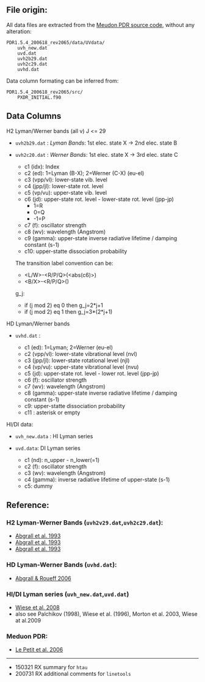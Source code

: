## File origin:

All data files are extracted from the [Meudon PDR source code](http://pdr.obspm.fr/), without any alteration:

    PDR1.5.4_200618_rev2065/data/UVdata/
        uvh_new.dat
        uvd.dat
        uvh2b29.dat
        uvh2c29.dat
        uvhd.dat

Data column formating can be inferred from: 

    PDR1.5.4_200618_rev2065/src/
        PXDR_INITIAL.f90

## Data Columns

H2 Lyman/Werner bands (all v) J <= 29

- `uvh2b29.dat` : *Lyman Bands*:   1st elec. state X -> 2nd elec. state B
- `uvh2c20.dat` : *Werner Bands*:   1st elec. state X -> 3rd elec. state C

    * c1 (idx):         Index
    * c2 (ed):          1=Lyman (B-X);  2=Werner (C-X) (eu-el)
    * c3 (vpp/vl):      lower-state vib. level
    * c4 (jpp/jl):      lower-state rot. level
    * c5 (vp/vu):       upper-state vib. level
    * c6 (jd):          upper-state rot. level - lower-state rot. level (jpp-jp)
      * 1=R
      * 0=Q
      * -1=P
    * c7 (f):           oscillator strength
    * c8 (wv):          wavelength (Angstrom)
    * c9 (gamma):       upper-state inverse radiative lifetime / damping constant (s-1)
    * c10:              upper-statte dissociation probability

    The transition label convention can be: 
    * <L/W><c5>-<c3><R/P/Q>(<abs(c6)>)
    * <B/X><c5>-<c3><R/P/Q>(<c4>)

    g_j:
    * if (j mod 2) eq 0 then g_j=2*j+1  
    * if (j mod 2) eq 1 then g_j=3*(2*j+1)  

HD Lyman/Werner bands

- `uvhd.dat` :

    * c1 (ed):          1=Lyman;  2=Werner (eu-el)
    * c2 (vpp/vl):      lower-state vibrational level (nvl)
    * c3 (jpp/jl):      lower-state rotational level (njl)
    * c4 (vp/vu):       upper-state vibrational level (nvu)
    * c5 (jd):          upper-state rot. level - lower rot. level (jpp-jp) 
    * c6 (f):           oscillator strength
    * c7 (wv):          wavelength (Angstrom)
    * c8 (gamma):       upper-state inverse radiative lifetime / damping constant (s-1)
    * c9:               upper-statte dissociation probability
    * c11 :             asterisk or empty

HI/DI data:

- `uvh_new.data` : HI Lyman series
- `uvd.data`: DI Lyman series

    * c1 (nd):          n_upper - n_lower(=1)
    * c2 (f):           oscillator strength
    * c3 (wv):          wavelength (Angstrom)
    * c4 (gamma):       inverse radiative lifetime of upper-state (s-1)
    * c5:               dummy

## Reference:

### H2 Lyman-Werner Bands (`uvh2v29.dat`,`uvh2c29.dat`):
* [Abgrall et al. 1993](https://ui.adsabs.harvard.edu/abs/1993A&AS..101..273A)
* [Abgrall et al. 1993](https://ui.adsabs.harvard.edu/abs/1993A&AS..101..323A)
* [Abgrall et al. 1993](https://ui.adsabs.harvard.edu/abs/1993JMoSp.157..512A)

### HD Lyman-Werner Bands (`uvhd.dat`):
* [Abgrall & Roueff 2006](ttps://ui.adsabs.harvard.edu/abs/2006A&A...445..361A)


### HI/DI Lyman series (`uvh_new.dat`,`uvd.dat`)
* [Wiese et al. 2008](https://ui.adsabs.harvard.edu/abs/2009JPCRD..38..565W)
* also see Palchikov (1998), Wiese et al. (1996), Morton et al. 2003, Wiese at al.2009

### Meduon PDR:

* [Le Petit et al. 2006](https://ui.adsabs.harvard.edu/abs/2006ApJS..164..506L/abstract)



---

* 150321 RX   summary for `htau`
* 200731 RX   additional comments for `linetools`
